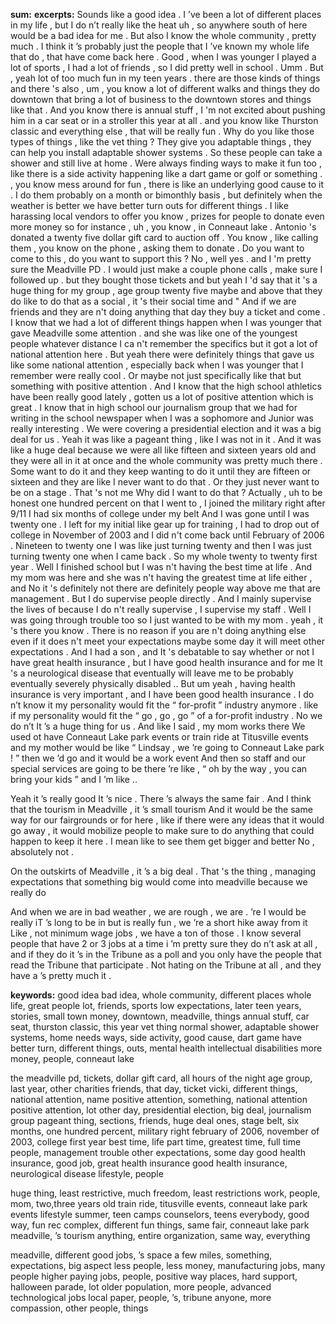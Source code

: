 **sum:**
**excerpts:**
Sounds like a good idea .
I ’ve been a lot of different places in my life , but I do n’t really like the heat uh , so anywhere south of here would be a bad idea for me . But also I know the whole community , pretty much .
I think it ’s probably just the people that I ’ve known my whole life that do , that have come back here .
Good , when I was younger I played a lot of sports , I had a lot of friends , so I did pretty well in school . Umm .
But , yeah lot of too much fun in my teen years .
there are those kinds of things and there 's also , um , you know a lot of different walks and things they do downtown that bring a lot of business to the downtown stores and things like that .
And you know there is annual stuff , I 'm not excited about pushing him in a car seat or in a stroller this year at all . and you know like Thurston classic and everything else , that will be really fun .
Why do you like those types of things , like the vet thing ?
They give you adaptable things , they can help you install adaptable shower systems . So these people can take a shower and still live at home .
Were always finding ways to make it fun too , like there is a side activity happening like a dart game or golf or something . , you know mess around for fun , there is like an underlying good cause to it .
I do them probably on a month or bimonthly basis , but definitely when the weather is better we have better turn outs for different things .
I like harassing local vendors to offer you know , prizes for people to donate even more money so for instance , uh , you know , in Conneaut lake . Antonio 's donated a twenty five dollar gift card to auction off .
You know , like calling them , you know on the phone , asking them to donate . Do you want to come to this , do you want to support this ?
No , well yes . and I 'm pretty sure the Meadville PD . I would just make a couple phone calls , make sure I followed up . but they bought those tickets and
but yeah I 'd say that it 's a huge thing for my group , age group twenty five maybe and above that they do like to do that as a social , it 's their social time and
" And if we are friends and they are n't doing anything that day they buy a ticket and come .
I know that we had a lot of different things happen when I was younger that gave Meadville some attention . and she was like one of the youngest people whatever distance I ca n't remember the specifics but it got a lot of national attention here .
But yeah there were definitely things that gave us like some national attention , especially back when I was younger that I remember were really cool . Or maybe not just specifically like that but something with positive attention .
And I know that the high school athletics have been really good lately , gotten us a lot of positive attention which is great .
I know that in high school our journalism group that we had for writing in the school newspaper when I was a sophomore and Junior was really interesting . We were covering a presidential election and it was a big deal for us .
Yeah it was like a pageant thing , like I was not in it . And it was like a huge deal because we were all like fifteen and sixteen years old and they were all in it at once and the whole community was pretty much there .
Some want to do it and they keep wanting to do it until they are fifteen or sixteen and they are like I never want to do that . Or they just never want to be on a stage . That 's not me
Why did I want to do that ? Actually , uh to be honest one hundred percent on that I went to , I joined the military right after 9/11 I had six months of college under my belt And I was gone until I was twenty one .
I left for my initial like gear up for training , I had to drop out of college in November of 2003 and I did n't come back until February of 2006 .
Nineteen to twenty one I was like just turning twenty and then I was just turning twenty one when I came back . So my whole twenty to twenty first year .
Well I finished school but I was n't having the best time at life .
And my mom was here and she was n't having the greatest time at life either , and
No it 's definitely not there are definitely people way above me that are management . But I do supervise people directly . And I mainly supervise the lives of because I do n't really supervise , I supervise my staff .
Well I was going through trouble too so I just wanted to be with my mom .
yeah , it 's there you know . There is no reason if you are n't doing anything else even if it does n't meet your expectations maybe some day it will meet other expectations .
And I had a son , and It 's debatable to say whether or not I have great health insurance , but I have good health insurance and for me
It 's a neurological disease that eventually will leave me to be probably eventually severely physically disabled .. But um yeah , having health insurance is very important , and I have been good health insurance .
I do n’t know it my personality would fit the “ for-profit ” industry anymore .
like if my personality would fit the “ go , go , go ” of a for-profit industry .
No we do n’t It ’s a huge thing for us .
And like I said , my mom works there
We used ot have Conneaut Lake park events or train ride at Titusville events and my mother would be like “ Lindsay , we ’re going to Conneaut Lake park ! ” then we ’d go and it would be a work event
And then so staff and our special services are going to be there ’re like , “ oh by the way , you can bring your kids ” and I ’m like ..

Yeah it ’s really good It ’s nice .
There ’s always the same fair .
And I think that the tourism in Meadville , it ’s small tourism
And it would be the same way for our fairgrounds or for here , like if there were any ideas that it would go away , it would mobilize people to make sure to do anything that could happen to keep it here .
I mean like to see them get bigger and better
No , absolutely not .

On the outskirts of Meadville , it ’s a big deal . That 's the thing , managing expectations that something big would come into meadville because we really do


And when we are in bad weather , we are rough , we are . ’re I would be really iT ’s long to be in but is really fun , we ’re a short hike away from it
Like , not minimum wage jobs , we have a ton of those . I know several people that have 2 or 3 jobs at a time
i ’m pretty sure they do n’t ask at all , and if they do it ’s in the Tribune as a poll and you only have the people that read the Tribune that participate .   Not hating on the Tribune at all , and they   have a ’s pretty   much it .


**keywords:**
good idea
bad idea, whole community, different places
whole life, great people
lot, friends, sports
low expectations, later teen years, stories, small town
money, downtown, meadville, things
annual stuff, car seat, thurston classic, this year
vet thing
normal shower, adaptable shower systems, home needs
ways, side activity, good cause, dart game
have better turn, different things, outs, mental health intellectual disabilities
more money, people, conneaut lake

the meadville pd, tickets, dollar gift card, all hours of the night
age group, last year, other charities
friends, that day, ticket
vicki, different things, national attention, name
positive attention, something, national attention
positive attention, lot
other day, presidential election, big deal, journalism group
pageant thing, sections, friends, huge deal
ones, stage
belt, six months, one hundred percent, military right
february of 2006, november of 2003, college
first year
best time, life
part time, greatest time, full time
people, management
trouble
other expectations, some day
good health insurance, good job, great health insurance
good health insurance, neurological disease
lifestyle, people

huge thing, least restrictive, much freedom, least restrictions
work, people, mom, two,three years old
train ride, titusville events, conneaut lake park events
lifestyle
summer, teen camps counselors, teens
everybody, good way, fun
rec complex, different fun things, same fair, conneaut lake park
meadville, ’s tourism
anything, entire organization, same way, everything


meadville, different good jobs, ’s space
a few miles, something, expectations, big aspect
less people, less money, manufacturing jobs, many people
higher paying jobs, people, positive way
places, hard support, halloween parade, lot
older population, more people, advanced technological jobs
local paper, people, ’s, tribune
anyone, more compassion, other people, things

